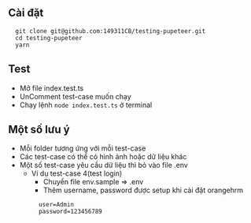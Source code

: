 ## Cài đặt

```
  git clone git@github.com:149311CB/testing-pupeteer.git
  cd testing-pupeteer
  yarn
````

## Test

- Mở file index.test.ts
- UnComment test-case muốn chạy
- Chạy lệnh `node index.test.ts` ở terminal

## Một số lưu ý

- Mỗi folder tương ứng với mỗi test-case
- Các test-case có thể có hình ảnh hoặc dữ liệu khác
- Một số test-case yêu cầu dữ liệu thì bỏ vào file .env
  - Ví dụ test-case 4(test login)
    - Chuyển file env.sample => .env
    - Thêm username, password được setup khi cài đặt orangehrm
    ```
      user=Admin
      password=123456789
    ```
